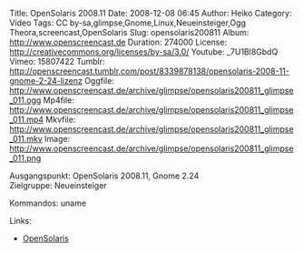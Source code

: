 Title: OpenSolaris 2008.11
Date: 2008-12-08 06:45
Author: Heiko
Category: Video
Tags: CC by-sa,glimpse,Gnome,Linux,Neueinsteiger,Ogg Theora,screencast,OpenSolaris
Slug: opensolaris200811
Album: http://www.openscreencast.de
Duration: 274000
License: http://creativecommons.org/licenses/by-sa/3.0/
Youtube: _7U1Bl8GbdQ
Vimeo: 15807422
Tumblr: http://openscreencast.tumblr.com/post/8339878138/opensolaris-2008-11-gnome-2-24-lizenz
Oggfile: http://www.openscreencast.de/archive/glimpse/opensolaris200811_glimpse_011.ogg
Mp4file: http://www.openscreencast.de/archive/glimpse/opensolaris200811_glimpse_011.mp4
Mkvfile: http://www.openscreencast.de/archive/glimpse/opensolaris200811_glimpse_011.mkv
Image: http://www.openscreencast.de/archive/glimpse/opensolaris200811_glimpse_011.png

Ausgangspunkt: OpenSolaris 2008.11, Gnome 2.24  
Zielgruppe: Neueinsteiger  

Kommandos: uname

Links:

  * [OpenSolaris](http://de.opensolaris.org/)

